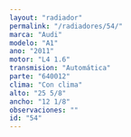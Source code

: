 ```yaml
---
layout: "radiador"
permalink: "/radiadores/54/"
marca: "Audi"
modelo: "A1"
ano: "2011"
motor: "L4 1.6"
transmision: "Automática"
parte: "640012"
clima: "Con clima"
alto: "25 5/8"
ancho: "12 1/8"
observaciones: ""
id: "54"
---
```


